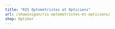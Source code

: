 ```yaml
---
title: "RIS Optométristes et Opticiens"
url: /shawinigan/ris-optometristes-et-opticiens/
shop: Optiker
---
```


